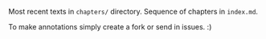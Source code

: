 Most recent texts in `chapters/` directory.
Sequence of chapters in `index.md`.

To make annotations simply create a fork or send in issues. :)
